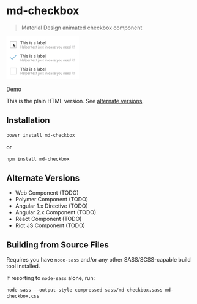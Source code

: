 # md-checkbox
> Material Design animated checkbox component

![md-checkbox](demo.gif)

[Demo](http://lukeed.github.io/md-checkbox/)

This is the plain HTML version. See [alternate versions](#alternate-versions).

## Installation
```bash
bower install md-checkbox
```
or
```bash
npm install md-checkbox
```

## Alternate Versions

* Web Component (TODO)
* Polymer Component (TODO)
* Angular 1.x Directive (TODO)
* Angular 2.x Component (TODO)
* React Component (TODO)
* Riot JS Component (TODO)

## Building from Source Files
Requires you have `node-sass` and/or any other SASS/SCSS-capable build tool installed.

If resorting to `node-sass` alone, run:
```
node-sass --output-style compressed sass/md-checkbox.sass md-checkbox.css
```
